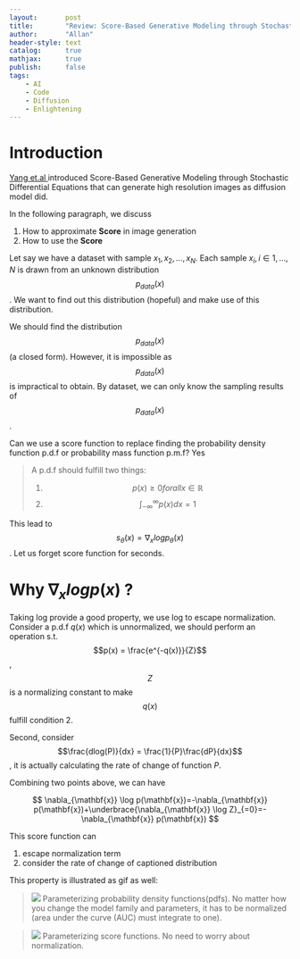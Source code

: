 ```yaml
---
layout:       post
title:        "Review: Score-Based Generative Modeling through Stochastic Differential Equations"
author:       "Allan"
header-style: text
catalog:      true
mathjax:      true
publish:      false
tags:
    - AI
    - Code
    - Diffusion
    - Enlightening
---
```


# Introduction
[Yang et.al ](https://arxiv.org/abs/2011.13456) introduced Score-Based Generative Modeling through Stochastic Differential Equations that can generate high resolution images as diffusion model did. 

In the following paragraph, we discuss 
1. How to approximate **Score** in image generation 
2. How to use the **Score**

Let say we have a dataset with sample $x_1, x_2, \dotsc, x_N$. Each sample $x_i, i \in 1, \dotsc, N$ is drawn from an unknown distribution $$p_{data}(x)$$. We want to find out this distribution (hopeful) and make use of this distribution. 

We should find  the distribution $$p_{data}(x)$$ (a closed form). However, it is impossible as $$p_{data}(x)$$ is impractical to obtain. By dataset, we can only know the sampling results of $$p_{data}(x)$$. 

Can we use a score function to replace finding the probability density function p.d.f or probability mass function p.m.f? Yes

>A p.d.f should fulfill two things:
>1. $$p(x) \ge 0 for all x \in \mathbb{R}$$
>2. $$\int^{\infty}_{-\infty} p(x) dx = 1$$ 

This lead to $$s_\theta(x) = \nabla_x log p_\theta (x)$$. Let us forget score function for seconds.

# Why $\nabla_x log p (x)$ ?
Taking log provide a good property, we use log to escape normalization. Consider a p.d.f $q(x)$ which is unnormalized, we should perform an operation s.t. $$p(x) = \frac{e^{-q(x)}}{Z}$$, $$Z$$ is a normalizing constant to make $$q(x)$$ fulfill condition 2. 

Second, consider $$\frac{dlog(P)}{dx} = \frac{1}{P}\frac{dP}{dx}$$, it is actually calculating the rate of change of function $P$.

Combining two points above, we can have 

$$
\nabla_{\mathbf{x}} \log p(\mathbf{x})=-\nabla_{\mathbf{x}} p(\mathbf{x})+\underbrace{\nabla_{\mathbf{x}} \log Z}_{=0}=-\nabla_{\mathbf{x}} p(\mathbf{x})
$$

This score function can 
1. escape normalization term
2. consider the rate of change of captioned distribution

This property is illustrated as gif as well:
>![](https://img-blog.csdnimg.cn/img_convert/e0d0e5217901b754cbafd2e6c699a30c.gif)
> Parameterizing probability density functions(pdfs). No matter how you change the model family and parameters, it has to be normalized (area under the curve (AUC) must integrate to one).

>![](https://img-blog.csdnimg.cn/img_convert/c7136dd4f83a72da0cefc5726148c51d.gif)
> Parameterizing score functions. No need to worry about normalization.


